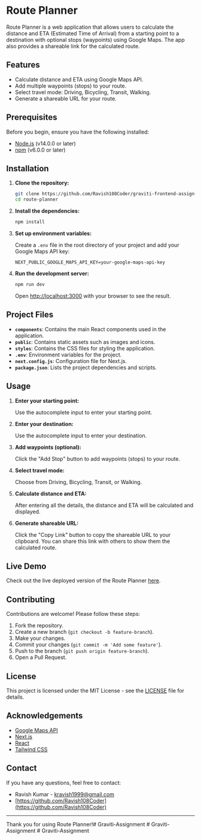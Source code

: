 

# Route Planner

Route Planner is a web application that allows users to calculate the distance and ETA (Estimated Time of Arrival) from a starting point to a destination with optional stops (waypoints) using Google Maps. The app also provides a shareable link for the calculated route.

## Features

- Calculate distance and ETA using Google Maps API.
- Add multiple waypoints (stops) to your route.
- Select travel mode: Driving, Bicycling, Transit, Walking.
- Generate a shareable URL for your route.

## Prerequisites

Before you begin, ensure you have the following installed:

- [Node.js](https://nodejs.org/en/) (v14.0.0 or later)
- [npm](https://www.npmjs.com/) (v6.0.0 or later)

## Installation

1. **Clone the repository:**

    ```bash
    git clone https://github.com/Ravish108Coder/graviti-frontend-assignment
    cd route-planner
    ```

2. **Install the dependencies:**

    ```bash
    npm install
    ```

3. **Set up environment variables:**

    Create a `.env` file in the root directory of your project and add your Google Maps API key:

    ```env
    NEXT_PUBLIC_GOOGLE_MAPS_API_KEY=your-google-maps-api-key
    ```

4. **Run the development server:**

    ```bash
    npm run dev
    ```

    Open [http://localhost:3000](http://localhost:3000) with your browser to see the result.

## Project Files

- **`components`**: Contains the main React components used in the application.
- **`public`**: Contains static assets such as images and icons.
- **`styles`**: Contains the CSS files for styling the application.
- **`.env`**: Environment variables for the project.
- **`next.config.js`**: Configuration file for Next.js.
- **`package.json`**: Lists the project dependencies and scripts.

## Usage

1. **Enter your starting point:**

   Use the autocomplete input to enter your starting point.

2. **Enter your destination:**

   Use the autocomplete input to enter your destination.

3. **Add waypoints (optional):**

   Click the "Add Stop" button to add waypoints (stops) to your route.

4. **Select travel mode:**

   Choose from Driving, Bicycling, Transit, or Walking.

5. **Calculate distance and ETA:**

   After entering all the details, the distance and ETA will be calculated and displayed.

6. **Generate shareable URL:**

   Click the "Copy Link" button to copy the shareable URL to your clipboard. You can share this link with others to show them the calculated route.

## Live Demo

Check out the live deployed version of the Route Planner [here](https://graviti-frontend-assignment.vercel.app/).

## Contributing

Contributions are welcome! Please follow these steps:

1. Fork the repository.
2. Create a new branch (`git checkout -b feature-branch`).
3. Make your changes.
4. Commit your changes (`git commit -m 'Add some feature'`).
5. Push to the branch (`git push origin feature-branch`).
6. Open a Pull Request.

## License

This project is licensed under the MIT License - see the [LICENSE](LICENSE) file for details.

## Acknowledgements

- [Google Maps API](https://developers.google.com/maps)
- [Next.js](https://nextjs.org/)
- [React](https://reactjs.org/)
- [Tailwind CSS](https://tailwindcss.com/)

## Contact

If you have any questions, feel free to contact:

- Ravish Kumar - [kravish1999@gmail.com](mailto:kravish1999@gmail.com)
- [https://github.com/Ravish108Coder](https://github.com/Ravish108Coder)

---

Thank you for using Route Planner!#   G r a v i t i - A s s i g n m e n t  
 #   G r a v i t i - A s s i g n m e n t  
 #   G r a v i t i - A s s i g n m e n t  
 